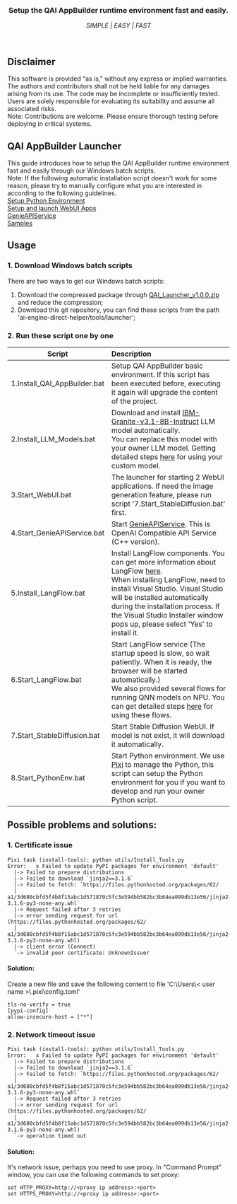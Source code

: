 <br>

<div align="center">
  <h3>Setup the QAI AppBuilder runtime environment fast and easily.</h3>
  <p><i> SIMPLE | EASY | FAST </i></p>
</div>
<br>

## Disclaimer
This software is provided “as is,” without any express or implied warranties. The authors and contributors shall not be held liable for any damages arising from its use. The code may be incomplete or insufficiently tested. Users are solely responsible for evaluating its suitability and assume all associated risks. <br>
Note: Contributions are welcome. Please ensure thorough testing before deploying in critical systems.

## QAI AppBuilder Launcher 
This guide introduces how to setup the QAI AppBuilder runtime environment fast and easily through our Windows batch scripts. <br>
Note: If the following automatic installation script doesn't work for some reason, please try to manually configure what you are interested in according to the following guidelines. <br>
[Setup Python Environment](../../docs/python.md) <br>
[Setup and launch WebUI Apps](../../samples/webui/) <br>
[GenieAPIService](../../samples/genie/c++/) <br>
[Samples](../../samples/python/)

## Usage
### 1. Download Windows batch scripts

There are two ways to get our Windows batch scripts:
1. Download the compressed package through [QAI_Launcher_v1.0.0.zip](https://github.com/quic/ai-engine-direct-helper/releases/download/v2.34.0/QAI_Launcher_v1.0.0.zip)  and reduce the compression; <br>
2. Download this git repository, you can find these scripts from the path 'ai-engine-direct-helper/tools/launcher'; <br>

### 2. Run these script one by one

|  Script   | Description  |
|  ----  | :----    |
| 1.Install_QAI_AppBuilder.bat | Setup QAI AppBuilder basic environment. If this script has been executed before, executing it again will upgrade the content of the project. |
| 2.Install_LLM_Models.bat | Download and install [IBM-Granite-v3.1-8B-Instruct](https://aihub.qualcomm.com/compute/models/ibm_granite_v3_1_8b_instruct) LLM model automatically. <br>You can replace this model with your owner LLM model. Getting detailed steps [here](../../samples/genie/python/README.md#setup-custom-model) for using your custom model. |
| 3.Start_WebUI.bat | The launcher for starting 2 WebUI applications. If need the image generation feature, please run script '7.Start_StableDiffusion.bat' first. |
| 4.Start_GenieAPIService.bat | Start [GenieAPIService](../../samples/genie/c++/). This is OpenAI Compatible API Service (C++ version).|
| 5.Install_LangFlow.bat | Install LangFlow components. You can get more information about LangFlow [here](../langflow/). <br>When installing LangFlow, need to install Visual Studio. Visual Studio will be installed automatically during the installation process. If the Visual Studio Installer window pops up, please select 'Yes' to install it.|
| 6.Start_LangFlow.bat | Start LangFlow service (The startup speed is slow, so wait patiently. When it is ready, the browser will be started automatically.)<br> We also provided several flows for running QNN models on NPU. You can get detailed steps [here](https://github.com/quic/ai-engine-direct-helper/tree/main/tools/langflow#using-the-flows) for using these flows. |
| 7.Start_StableDiffusion.bat | Start Stable Diffusion WebUI. If model is not exist, it will download it automatically. |
| 8.Start_PythonEnv.bat | Start Python environment. We use [Pixi](https://pixi.sh/) to manage the Python, this script can setup the Python environment for you if you want to develop and run your owner Python script. |

## Possible problems and solutions:
### 1. Certificate issue
```
Pixi task (install-tools): python utils/Install_Tools.py
Error:   x Failed to update PyPI packages for environment 'default'
  |-> Failed to prepare distributions
  |-> Failed to download `jinja2==3.1.6`
  |-> Failed to fetch: `https://files.pythonhosted.org/packages/62/
  |   a1/3d680cbfd5f4b8f15abc1d571870c5fc3e594bb582bc3b64ea099db13e56/jinja2-3.1.6-py3-none-any.whl`
  |-> Request failed after 3 retries
  |-> error sending request for url (https://files.pythonhosted.org/packages/62/
  |   a1/3d680cbfd5f4b8f15abc1d571870c5fc3e594bb582bc3b64ea099db13e56/jinja2-3.1.6-py3-none-any.whl)
  |-> client error (Connect)
  `-> invalid peer certificate: UnknownIssuer
```

#### Solution: <br>
Create a new file and save the following content to file 'C:\\Users\\< user name >\\.pixi\\config.toml'
```
tls-no-verify = true
[pypi-config]
allow-insecure-host = ["*"]
```

### 2. Network timeout issue
```
Pixi task (install-tools): python utils/Install_Tools.py
Error:   x Failed to update PyPI packages for environment 'default'
  |-> Failed to prepare distributions
  |-> Failed to download `jinja2==3.1.6`
  |-> Failed to fetch: `https://files.pythonhosted.org/packages/62/
  |   a1/3d680cbfd5f4b8f15abc1d571870c5fc3e594bb582bc3b64ea099db13e56/jinja2-3.1.6-py3-none-any.whl`
  |-> Request failed after 3 retries
  |-> error sending request for url (https://files.pythonhosted.org/packages/62/
  |   a1/3d680cbfd5f4b8f15abc1d571870c5fc3e594bb582bc3b64ea099db13e56/jinja2-3.1.6-py3-none-any.whl)
  `-> operation timed out
```

#### Solution: <br>
It's network issue, perhaps you need to use proxy. In "Command Prompt" window, you can use the following commands to set proxy:
```
set HTTP_PROXY=http://<proxy ip address>:<port>
set HTTPS_PROXY=http://<proxy ip address>:<port>
```

